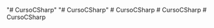 "# CursoCSharp" 
"# CursoCSharp" 
#   C u r s o C S h a r p  
 #   C u r s o C S h a r p  
 #   C u r s o C S h a r p  
 